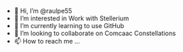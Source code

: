 - 👋 Hi, I’m @raulpe55
- 👀 I’m interested in Work with Stellerium
- 🌱 I’m currently learning to use GitHub
- 💞️ I’m looking to collaborate on Comcaac Constellations
- 📫 How to reach me ...

<!---
raulpe55/raulpe55 is a ✨ special ✨ repository because its `README.md` (this file) appears on your GitHub profile.
You can click the Preview link to take a look at your changes.
--->
